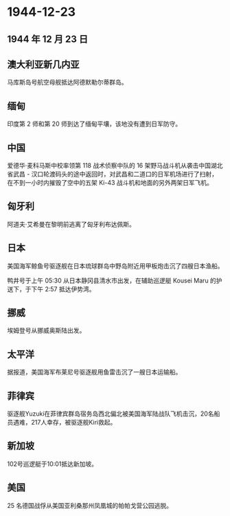 # 1944-12-23

## 1944 年 12 月 23 日

## 澳大利亚新几内亚

马库斯岛号航空母舰抵达阿德默勒尔蒂群岛。

## 缅甸

印度第 2 师和第 20 师到达了缅甸平壤，该地没有遭到日军防守。

## 中国

爱德华·麦科马斯中校率领第 118 战术侦察中队的 16
架野马战斗机从袭击中国湖北省武昌 -
汉口轮渡码头的途中返回时，对武昌和二道口的日军机场进行了扫射，在不到一小时内摧毁了空中的五架
Ki-43 战斗机和地面的另外两架日军飞机。

## 匈牙利

阿道夫·艾希曼在黎明前逃离了匈牙利布达佩斯。

## 日本

美国海军鲸鱼号驱逐舰在日本琉球群岛中野岛附近用甲板炮击沉了四艘日本渔船。

鸭井号于上午 05:30 从日本静冈县清水市出发，在辅助巡逻艇 Kousei Maru
的护送下，于下午 2:57 抵达伊势湾。

## 挪威

埃姆登号从挪威奥斯陆出发。

## 太平洋

据报道，美国海军布莱尼号驱逐舰用鱼雷击沉了一艘日本运输船。

## 菲律宾

驱逐舰Yuzuki在菲律宾群岛宿务岛西北偏北被美国海军陆战队飞机击沉，20名船员遇难，217人幸存，被驱逐舰Kiri救起。

## 新加坡

102号巡逻艇于10:01抵达新加坡。

## 美国

25 名德国战俘从美国亚利桑那州凤凰城的帕帕戈营公园逃脱。

